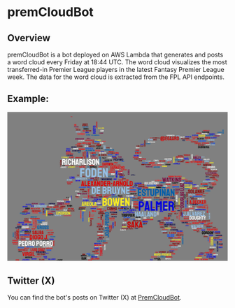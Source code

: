 # premCloudBot

## Overview

premCloudBot is a bot deployed on AWS Lambda that generates and posts a word cloud every Friday at 18:44 UTC. The word cloud visualizes the most transferred-in Premier League players in the latest Fantasy Premier League week. The data for the word cloud is extracted from the FPL API endpoints.

## Example:

![Word Cloud](dev/wordcloudx.png)

## Twitter (X)

You can find the bot's posts on Twitter (X) at [PremCloudBot](https://twitter.com/PremCloudBot).
